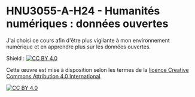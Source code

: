 # HNU3055-A-H24 - Humanités numériques : données ouvertes

J'ai choisi ce cours afin d'être plus vigilante à mon environnement numérique et en apprendre plus sur les données ouvertes.  

Shield : [![CC BY 4.0][cc-by-shield]][cc-by]

Cette œuvre est mise à disposition selon les termes de la
[licence Creative Commons Attribution 4.0 International][cc-by].

[![CC BY 4.0][cc-by-image]][cc-by]

[cc-by]: https://creativecommons.org/licenses/by/4.0/deed.fr
[cc-by-image]: https://i.creativecommons.org/l/by/4.0/88x31.png
[cc-by-shield]: https://img.shields.io/badge/License-CC%20BY%204.0-lightgrey.svg
